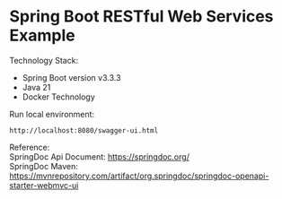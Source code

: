 # Spring Boot RESTful Web Services Example

Technology Stack:
* Spring Boot version v3.3.3
* Java 21
* Docker Technology

Run local environment:
```
http://localhost:8080/swagger-ui.html
```

Reference: <br/>
SpringDoc Api Document: https://springdoc.org/ <br/>
SpringDoc Maven: https://mvnrepository.com/artifact/org.springdoc/springdoc-openapi-starter-webmvc-ui

